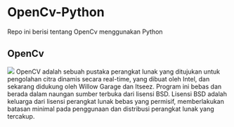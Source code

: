 # OpenCv-Python

Repo ini berisi tentang OpenCv menggunakan Python

## OpenCv

<img src="https://opencv.org/wp-content/uploads/2020/07/cropped-OpenCV_logo_white_600x.png" allign="center">
OpenCV adalah sebuah pustaka perangkat lunak yang ditujukan untuk pengolahan citra dinamis secara real-time, yang dibuat oleh Intel, dan sekarang didukung oleh Willow Garage dan Itseez. Program ini bebas dan berada dalam naungan sumber terbuka dari lisensi BSD. Lisensi BSD adalah keluarga dari lisensi perangkat lunak bebas yang permisif, memberlakukan batasan minimal pada penggunaan dan distribusi perangkat lunak yang tercakup.

##
